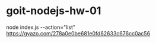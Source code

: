 # goit-nodejs-hw-01

node index.js --action="list"
https://gyazo.com/278a0e0be681e0fd62633c676cc0ac56
